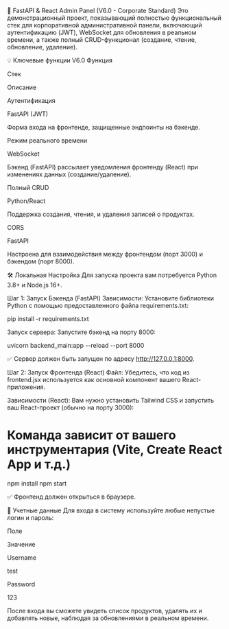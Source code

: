 🚀 FastAPI & React Admin Panel (V6.0 - Corporate Standard)
Это демонстрационный проект, показывающий полностью функциональный стек для корпоративной административной панели, включающий аутентификацию (JWT), WebSocket для обновления в реальном времени, а также полный CRUD-функционал (создание, чтение, обновление, удаление).

💡 Ключевые функции V6.0
Функция

Стек

Описание

Аутентификация

FastAPI (JWT)

Форма входа на фронтенде, защищенные эндпоинты на бэкенде.

Режим реального времени

WebSocket

Бэкенд (FastAPI) рассылает уведомления фронтенду (React) при изменениях данных (создание/удаление).

Полный CRUD

Python/React

Поддержка создания, чтения, и удаления записей о продуктах.

CORS

FastAPI

Настроена для взаимодействия между фронтендом (порт 3000) и бэкендом (порт 8000).

🛠️ Локальная Настройка
Для запуска проекта вам потребуется Python 3.8+ и Node.js 16+.

Шаг 1: Запуск Бэкенда (FastAPI)
Зависимости: Установите библиотеки Python с помощью предоставленного файла requirements.txt:

pip install -r requirements.txt

Запуск сервера: Запустите бэкенд на порту 8000:

uvicorn backend_main:app --reload --port 8000

✅ Сервер должен быть запущен по адресу http://127.0.0.1:8000.

Шаг 2: Запуск Фронтенда (React)
Файл: Убедитесь, что код из frontend.jsx используется как основной компонент вашего React-приложения.

Зависимости (React): Вам нужно установить Tailwind CSS и запустить ваш React-проект (обычно на порту 3000):

# Команда зависит от вашего инструментария (Vite, Create React App и т.д.)
npm install 
npm start

✅ Фронтенд должен открыться в браузере.

🔑 Учетные данные
Для входа в систему используйте любые непустые логин и пароль:

Поле

Значение

Username

test

Password

123

После входа вы сможете увидеть список продуктов, удалять их и добавлять новые, наблюдая за обновлениями в реальном времени.
